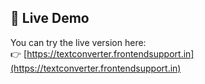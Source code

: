 ## 🔗 Live Demo

You can try the live version here:  
👉 [https://textconverter.frontendsupport.in](https://textconverter.frontendsupport.in)
